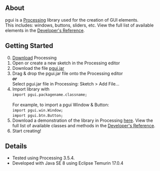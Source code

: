 ## About ##
 pgui is a [Processing](https://processing.org/) library used for the creation of GUI elements.<br>
 This includes: windows, buttons, sliders, etc.
 View the full list of available elements in the [Developer's Reference](https://humphrja.github.io/pgui/doc/allclasses-index.html).

## Getting Started ##
 0. [Download](https://processing.org/download) Processing
 1. Open or create a new sketch in the Processing editor
 2. Download the file [pgui.jar](https://github.com/humphrja/pgui/raw/main/pgui.jar)
 3. Drag & drop the pgui.jar file onto the Processing editor <br> ***or*** <br> Select pgui.jar file in Processing: Sketch > Add File...
 4. Import library with <br> `import pgui.packagename.classname;` <br><br> For example, to import a pgui Window & Button: <br> `import pgui.win.Window;`<br>`import pgui.btn.Button;`
 5. Download a demonstration of the library in Processing [here](https://github.com/humphrja/pgui/tree/main/demo). View the full list of available classes and methods in the [Developer's Reference](https://humphrja.github.io/pgui/doc/allclasses-index.html).
 6. Start creating!

 
## Details ##
 * Tested using Processing 3.5.4.
 * Developed with Java SE 8 using Eclipse Temurin 17.0.4
